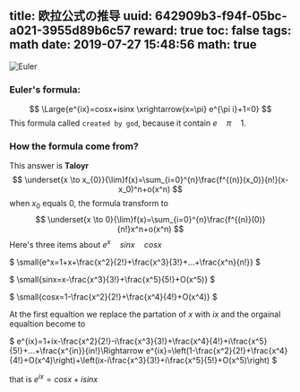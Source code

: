 title: 欧拉公式の推导
uuid: 642909b3-f94f-05bc-a021-3955d89b6c57
reward: true
toc: false
tags: math
date: 2019-07-27 15:48:56
math: true
---
![Euler](https://upload.wikimedia.org/wikipedia/commons/6/60/Leonhard_Euler_2.jpg)
### Euler's formula: 
$$
\Large{e^{ix}=cosx+isinx
\xrightarrow{x=\pi}
e^{\pi i}+1=0}
$$
This formula called `created by god`, because it contain $e\quad\pi\quad1$.

### How the formula come from?
This answer is **Taloyr**
$$
\underset{x \to x_{0}}{\lim}f(x)=\sum_{i=0}^{n}\frac{f^{(n)}(x_0)}{n!}(x-x_0)^n+o(x^n)
$$
when $x_0$ equals $0$, the formula transform to
$$
\underset{x \to 0}{\lim}f(x)=\sum_{i=0}^{n}\frac{f^{(n)}(0)}{n!}x^n+o(x^n)
$$
Here's three items about $e^x\quad sinx\quad cosx$

$
\small{e^x=1+x+\frac{x^2}{2!}+\frac{x^3}{3!}+...+\frac{x^n}{n!}}
$

$
\small{sinx=x-\frac{x^3}{3!}+\frac{x^5}{5!}+O(x^5)}
$

$
\small{cosx=1-\frac{x^2}{2!}+\frac{x^4}{4!}+O(x^4)}
$

At the first equaltion we replace the partation of $x$ with $ix$
and the orgainal equaltion become to

$
e^{ix}=1+ix-\frac{x^2}{2!}-i\frac{x^3}{3!}+\frac{x^4}{4!}+i\frac{x^5}{5!}+...+\frac{x^{in}}{in!}\Rightarrow e^{ix}=\left(1-\frac{x^2}{2!}+\frac{x^4}{4!}+O(x^4)\right)+\left(ix-i\frac{x^3}{3!}+i\frac{x^5}{5!}+O(x^5)\right)
$

that is $e^{ix}=cosx+isinx$